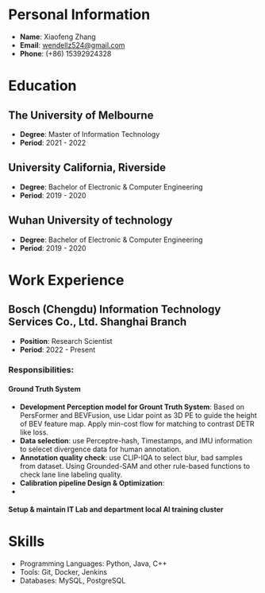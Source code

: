 # Personal Information
- **Name**: Xiaofeng Zhang
- **Email**: wendellz524@gmail.com
- **Phone**: (+86) 15392924328

# Education
## The University of Melbourne
- **Degree**: Master of Information Technology
- **Period**: 2021 - 2022

## University California, Riverside
- **Degree**: Bachelor of Electronic & Computer Engineering
- **Period**: 2019 - 2020

## Wuhan University of technology
- **Degree**: Bachelor of Electronic & Computer Engineering
- **Period**: 2019 - 2020

# Work Experience
## Bosch (Chengdu) Information Technology Services Co., Ltd. Shanghai Branch
- **Position**: Research Scientist
- **Period**: 2022 - Present
### **Responsibilities**:
#### Ground Truth System
- **Development Perception model for Grount Truth System**: Based on PersFormer and BEVFusion, use Lidar point as 3D PE to guide the height of BEV feature map. Apply min-cost flow for matching to contrast DETR like loss.
- **Data selection**: use Perceptre-hash, Timestamps, and IMU information to selecet divergence data for human annotation.
- **Annotation quality check**: use CLIP-IQA to select blur, bad samples from dataset. Using Grounded-SAM and other rule-based functions to check lane line labeling quality.
- **Calibration pipeline Design & Optimization**:
- 
#### Setup & maintain IT Lab and department local AI training cluster


# Skills
- Programming Languages: Python, Java, C++
- Tools: Git, Docker, Jenkins
- Databases: MySQL, PostgreSQL
